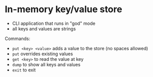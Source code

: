 # In-memory key/value store
- CLI application that runs in "god" mode
- all keys and values are strings

Commands:
- `put <key> <value>` adds a value to the store (no spaces allowed)
- `put` overrides existing values
- `get <key>` to read the value at key
- `dump` to show all keys and values
- `exit` to exit

